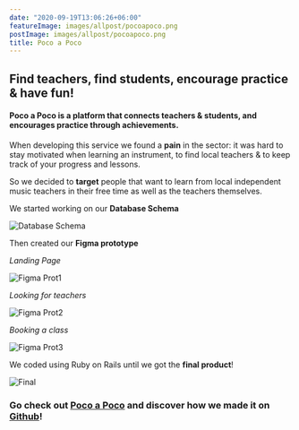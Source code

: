 ```yaml
---
date: "2020-09-19T13:06:26+06:00"
featureImage: images/allpost/pocoapoco.png
postImage: images/allpost/pocoapoco.png
title: Poco a Poco 
---
```

## Find teachers, find students, encourage practice & have fun!

#### Poco a Poco is a platform that connects teachers & students, and encourages practice through achievements. 

When developing this service we found a **pain** in the sector: it was hard to 
stay motivated when learning an instrument, to find local teachers & to keep track of your progress and lessons. 

So we decided to **target** people that want to learn from local independent music teachers in their free time as well as the teachers themselves.

We started working on our **Database Schema**

![Database Schema](/images/single-blog/database_schema.png)

Then created our **Figma prototype**

*Landing Page*

![Figma Prot1](/images/single-blog/figma11.png)

*Looking for teachers*

![Figma Prot2](/images/single-blog/figma22.png)

*Booking a class*

![Figma Prot3](/images/single-blog/figma333.png)

We coded using Ruby on Rails until we got the **final product**! 

![Final](/images/single-blog/final.png)




### Go check out [Poco a Poco](http://www.pocoapoco.uk/ "Find Poco a Poco Here!") and discover how we made it on [Github](https://github.com/Kyte0/Poco_a_Poco "Find the github repository here")!